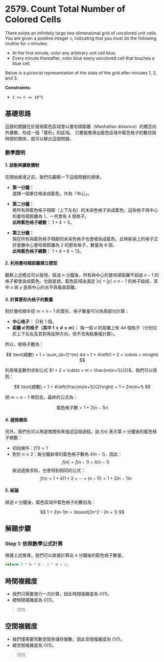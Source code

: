# 2579. Count Total Number of Colored Cells

There exists an infinitely large two-dimensional grid of uncolored unit cells. You are given a positive integer `n`, indicating that you must do the following routine for `n` minutes:

- At the first minute, color any arbitrary unit cell blue.
- Every minute thereafter, color blue every uncolored cell that touches a blue cell.

Below is a pictorial representation of the state of the grid after minutes 1, 2, and 3.

**Constraints:**

- `1 <= n <= 10^5`

## 基礎思路

這題的關鍵在於發現藍色區域會以曼哈頓距離（Manhattan distance）的概念向外擴散，形成一個「菱形」的區域。
只要能推導出藍色區域中藍色格子的數目與時間的關係，就可以解出這個問題。

### 數學證明

#### 1. 啟動與擴散機制

在開始推導之前，我們先觀察一下這個問題的規律。

- **第一分鐘：**  
  選擇一個單位格染成藍色，作為「中心」。

- **第二分鐘：**  
  將所有與藍色格子相鄰（上下左右）的未染色格子染成藍色。這些格子與中心的曼哈頓距離為 1，一共會有 4 個格子。  
  **此時藍色格子總數：** $1 + 4 = 5$。

- **第三分鐘：**  
  現在所有與藍色格子相鄰的未染色格子也會被染成藍色，此時新染上的格子正好是離中心曼哈頓距離為 2 的那些格子，數量為 8 個。  
  **此時藍色格子總數：** $1 + 4 + 8 = 13$。

#### 2. 利用曼哈頓距離建立模型

觀察上述模式可以發現，經過 $n$ 分鐘後，所有與中心的曼哈頓距離不超過 $n-1$ 的格子都會染成藍色。也就是說，藍色區域由滿足 $|x| + |y| \le n-1$ 的格子組成，其中 $x$ 與 $y$ 是與中心的水平與垂直距離。

#### 3. 計算菱形內格子的數量

對於曼哈頓半徑 $m = n-1$ 的菱形，格子數量可分為兩部分計算：

- **中心格子：** 只有 1 個。
- **距離 $d$ 的格子（其中 $1 \le d \le m$）：** 每一個 $d$ 的距離上有 $4d$ 個格子（分別位於上下左右及其對角延伸方向，但不含角點重複計算）。

所以，總格子數為：

$$
\text{總數} = 1 + \sum_{d=1}^{m} 4d = 1 + 4\left(1 + 2 + \cdots + m\right)
$$

利用等差數列求和公式 $1 + 2 + \cdots + m = \frac{m(m+1)}{2}$，我們可以得到：

$$
\text{總數} = 1 + 4\left(\frac{m(m+1)}{2}\right) = 1 + 2m(m+1)
$$

把 $m = n - 1$ 帶回去，最終的公式為：

$$
\text{藍色格子數} = 1 + 2(n-1)n
$$

#### 4. 遞推關係

另外，我們也可以用遞推關係來描述這個過程。設 $f(n)$ 表示第 $n$ 分鐘後的藍色格子總數：

- 初始條件：$f(1) = 1$
- 對於 $n \ge 2$：每分鐘新增的藍色格子數為 $4(n-1)$，因此：
  $$
  f(n) = f(n-1) + 4(n-1)
  $$
  經過遞推求和，也會得到相同的公式：
  $$
  f(n) = 1 + 4\left(1 + 2 + \cdots + (n-1)\right) = 1 + 2(n-1)n
  $$

#### 5. 結論

經過 $n$ 分鐘後，藍色區域中藍色格子的數目為：

$$
1 + 2(n-1)n = \boxed{2n^2 - 2n + 1}
$$

## 解題步驟

### Step 1: 依照數學公式計算

根據上述推導，我們可以直接計算出 $n$ 分鐘後的藍色格子數量。

```typescript
return 2 * n * n - 2 * n + 1; 
```

## 時間複雜度

- 我們只需要進行一次計算，因此時間複雜度為 $O(1)$。
- 總時間複雜度為 $O(1)$。

> $O(1)$

## 空間複雜度

- 我們僅需要常數空間來儲存變數，因此空間複雜度為 $O(1)$。
- 總空間複雜度為 $O(1)$。

> $O(1)$
